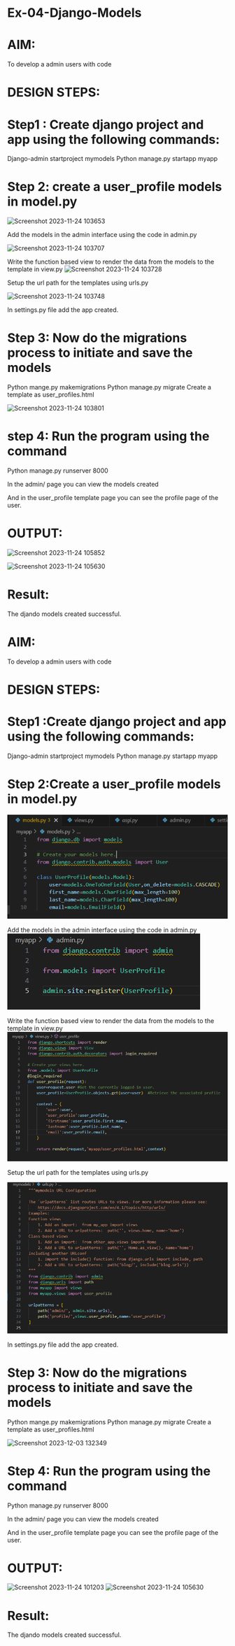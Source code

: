 # Ex-04-Django-Models
# AIM:
To develop a admin users with code

# DESIGN STEPS:

# Step1 : Create django project and app using the following commands:

Django-admin startproject mymodels
Python manage.py startapp myapp

# Step 2: create a user_profile models in model.py

![Screenshot 2023-11-24 103653](https://github.com/sasintharparanthaman/ODD2023-WT-Ex-04-Django-Models/assets/145743219/441fc9fe-2142-4b3c-a9ee-662b6485dd03)


Add the models in the admin interface using the code in admin.py

![Screenshot 2023-11-24 103707](https://github.com/sasintharparanthaman/ODD2023-WT-Ex-04-Django-Models/assets/145743219/dc8d97dd-820a-4067-9666-a16f56e3bd6f)



Write the function based view to render the data from the models to the template in view.py
![Screenshot 2023-11-24 103728](https://github.com/sasintharparanthaman/ODD2023-WT-Ex-04-Django-Models/assets/145743219/341c3119-6283-4528-9ab7-f5886609f0e6)


Setup the url path for the templates using urls.py

![Screenshot 2023-11-24 103748](https://github.com/sasintharparanthaman/ODD2023-WT-Ex-04-Django-Models/assets/145743219/d3c304d0-5ad2-4d35-a4ed-a5d22e0a8ba2)


In settings.py file add the app created.

# Step 3: Now do the migrations process to initiate and save the models

Python mange.py makemigrations
Python manage.py migrate
Create a template as user_profiles.html

![Screenshot 2023-11-24 103801](https://github.com/sasintharparanthaman/ODD2023-WT-Ex-04-Django-Models/assets/145743219/80af8d59-3c97-4a91-93f9-159cd5893de5)


# step 4: Run the program using the command

Python manage.py runserver 8000

In the admin/ page you can view the models created

And  in the user_profile template page you can see the profile page of the user.

# OUTPUT:
![Screenshot 2023-11-24 105852](https://github.com/sasintharparanthaman/ODD2023-WT-Ex-04-Django-Models/assets/145743219/258beb93-46e2-43f0-a5a9-77ffe03c5fbf)

![Screenshot 2023-11-24 105630](https://github.com/sasintharparanthaman/ODD2023-WT-Ex-04-Django-Models/assets/145743219/4cd90ecd-8e02-4875-ac57-8e7db782be82)

# Result:
The djando models created successful.



# AIM:
To develop a admin users with code

# DESIGN STEPS:
# Step1 :Create django project and app using the following commands:
Django-admin startproject mymodels 
Python manage.py startapp myapp

# Step 2:Create a user_profile models in model.py
![Alt text](<Screenshot 2023-12-03 131943.png>)


Add the models in the admin interface using the code in admin.py
![Alt text](<Screenshot 2023-12-03 132006.png>)

Write the function based view to render the data from the models to the template in view.py
![Alt text](<Screenshot 2023-12-03 132031.png>)

Setup the url path for the templates using urls.py

![Alt text](<Screenshot 2023-12-03 132057.png>)


In settings.py file add the app created.

# Step 3: Now do the migrations process to initiate and save the models
Python mange.py makemigrations Python manage.py migrate Create a template as user_profiles.html

![Screenshot 2023-12-03 132349](https://github.com/sasintharparanthaman/ODD2023-WT-Ex-04-Django-Models/assets/145743219/c12a29cf-68cb-4aaf-bedd-503877dd29dd)


# Step 4: Run the program using the command
Python manage.py runserver 8000

In the admin/ page you can view the models created

And in the user_profile template page you can see the profile page of the user.

# OUTPUT:
![Screenshot 2023-11-24 101203](https://github.com/sasintharparanthaman/ODD2023-WT-Ex-04-Django-Models/assets/145743219/a1412b5b-2120-4300-992f-5d333df229c6)
![Screenshot 2023-11-24 105630](https://github.com/sasintharparanthaman/ODD2023-WT-Ex-04-Django-Models/assets/145743219/fd4ce2f2-f848-45b6-abb3-285340a6ef6e)


# Result:
The djando models created successful.

